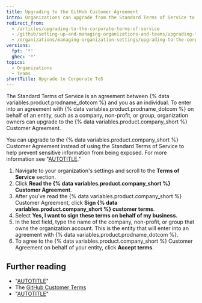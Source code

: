 ```yaml
---
title: Upgrading to the GitHub Customer Agreement
intro: Organizations can upgrade from the Standard Terms of Service to the {% data variables.product.company_short %} Customer Agreement.
redirect_from:
  - /articles/upgrading-to-the-corporate-terms-of-service
  - /github/setting-up-and-managing-organizations-and-teams/upgrading-to-the-corporate-terms-of-service
  - /organizations/managing-organization-settings/upgrading-to-the-corporate-terms-of-service
versions:
  fpt: '*'
  ghec: '*'
topics:
  - Organizations
  - Teams
shortTitle: Upgrade to Corporate ToS
---
```


The Standard Terms of Service is an agreement between {% data variables.product.prodname_dotcom %} and you as an individual. To enter into an agreement with {% data variables.product.prodname_dotcom %} on behalf of an entity, such as a company, non-profit, or group, organization owners can upgrade to the {% data variables.product.company_short %} Customer Agreement.

You can upgrade to the {% data variables.product.company_short %} Customer Agreement instead of using the Standard Terms of Service to help prevent sensitive information from being exposed. For more information see "[AUTOTITLE](/code-security/getting-started/best-practices-for-preventing-data-leaks-in-your-organization)."

1. Navigate to your organization's settings and scroll to the **Terms of Service** section.
1. Click **Read the {% data variables.product.company_short %} Customer Agreement**.
1. After you've read the {% data variables.product.company_short %} Customer Agreement, click **Sign {% data variables.product.company_short %} customer terms**.
1. Select **Yes, I want to sign these terms on behalf of my business.**
1. In the text field, type the name of the company, non-profit, or group that owns the organization account. This is the entity that will enter into an agreement with {% data variables.product.prodname_dotcom %}.
1. To agree to the {% data variables.product.company_short %} Customer Agreement on behalf of your entity, click **Accept terms**.

## Further reading

- "[AUTOTITLE](/free-pro-team@latest/site-policy/github-terms/github-terms-of-service)"
- The [GitHub Customer Terms](https://github.com/customer-terms)
- "[AUTOTITLE](/free-pro-team@latest/site-policy/github-terms/github-corporate-terms-of-service)"
